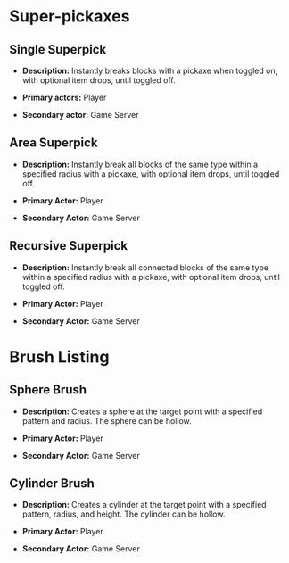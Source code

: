 # Super-pickaxes

## Single Superpick

- **Description:** Instantly breaks blocks with a pickaxe when toggled on, with optional item drops, until toggled off.

- **Primary actors:** Player

- **Secondary actor:** Game Server

## Area Superpick

- **Description:** Instantly break all blocks of the same type within a specified radius with a pickaxe, with optional item drops, until toggled off.

- **Primary Actor:** Player

- **Secondary Actor:** Game Server


## Recursive Superpick

- **Description:** Instantly break all connected blocks of the same type within a specified radius with a pickaxe, with optional item drops, until toggled off.

- **Primary Actor:** Player

- **Secondary Actor:** Game Server
  

# Brush Listing

## Sphere Brush

- **Description:** Creates a sphere at the target point with a specified pattern and radius. The sphere can be hollow.

- **Primary Actor:** Player

- **Secondary Actor:** Game Server

## Cylinder Brush

- **Description:** Creates a cylinder at the target point with a specified pattern, radius, and height. The cylinder can be hollow.

- **Primary Actor:** Player

- **Secondary Actor:** Game Server
